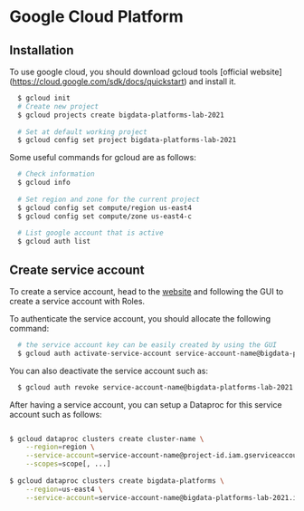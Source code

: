 # Google Cloud Platform

## Installation

To use google cloud, you should download gcloud tools [official website] (https://cloud.google.com/sdk/docs/quickstart) and install it.

```bash
  $ gcloud init
  # Create new project
  $ gcloud projects create bigdata-platforms-lab-2021
  
  # Set at default working project
  $ gcloud config set project bigdata-platforms-lab-2021
```

Some useful commands for gcloud are as follows:
```bash
  # Check information
  $ gcloud info
  
  # Set region and zone for the current project
  $ gcloud config set compute/region us-east4
  $ gcloud config set compute/zone us-east4-c
  
  # List google account that is active
  $ gcloud auth list

```

## Create service account 
To create a service account, head to the [website](https://cloud.google.com/compute/docs/access/create-enable-service-accounts-for-instances) and following the GUI to create a service account with Roles.

To authenticate the service account, you should allocate the following command:
```bash
  # the service account key can be easily created by using the GUI
  $ gcloud auth activate-service-account service-account-name@bigdata-platforms-lab-2021.iam.gserviceaccount.com --key-file=/path/service-account-key.json --project=bigdata-platforms-lab-2021
```

You can also deactivate the service account such as:
```bash
  $ gcloud auth revoke service-account-name@bigdata-platforms-lab-2021.iam.gserviceaccount.com
```

After having a service account, you can setup a Dataproc for this service account such as follows:
```bash

$ gcloud dataproc clusters create cluster-name \
    --region=region \
    --service-account=service-account-name@project-id.iam.gserviceaccount.com \
    --scopes=scope[, ...]
    
$ gcloud dataproc clusters create bigdata-platforms \
    --region=us-east4 \
    --service-account=service-account-name@bigdata-platforms-lab-2021.iam.gserviceaccount.com
    
```

